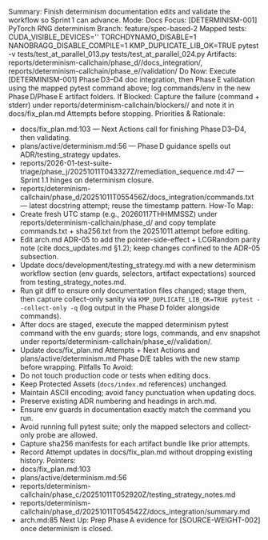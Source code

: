 Summary: Finish determinism documentation edits and validate the workflow so Sprint 1 can advance.
Mode: Docs
Focus: [DETERMINISM-001] PyTorch RNG determinism
Branch: feature/spec-based-2
Mapped tests: CUDA_VISIBLE_DEVICES='' TORCHDYNAMO_DISABLE=1 NANOBRAGG_DISABLE_COMPILE=1 KMP_DUPLICATE_LIB_OK=TRUE pytest -v tests/test_at_parallel_013.py tests/test_at_parallel_024.py
Artifacts: reports/determinism-callchain/phase_d/<STAMP>/docs_integration/, reports/determinism-callchain/phase_e/<STAMP>/validation/
Do Now: Execute [DETERMINISM-001] Phase D3–D4 doc integration, then Phase E validation using the mapped pytest command above; log commands/env in the new Phase D/Phase E artifact folders.
If Blocked: Capture the failure (command + stderr) under reports/determinism-callchain/blockers/<STAMP>/ and note it in docs/fix_plan.md Attempts before stopping.
Priorities & Rationale:
- docs/fix_plan.md:103 — Next Actions call for finishing Phase D3–D4, then validating.
- plans/active/determinism.md:56 — Phase D guidance spells out ADR/testing_strategy updates.
- reports/2026-01-test-suite-triage/phase_j/20251011T043327Z/remediation_sequence.md:47 — Sprint 1.1 hinges on determinism closure.
- reports/determinism-callchain/phase_d/20251011T055456Z/docs_integration/commands.txt — latest docstring attempt; reuse the timestamp pattern.
How-To Map:
- Create fresh UTC stamp (e.g., 20260117THHMMSSZ) under reports/determinism-callchain/phase_d/ and copy template commands.txt + sha256.txt from the 20251011 attempt before editing.
- Edit arch.md ADR-05 to add the pointer-side-effect + LCGRandom parity note (cite docs_updates.md §1.2); keep changes confined to the ADR-05 subsection.
- Update docs/development/testing_strategy.md with a new determinism workflow section (env guards, selectors, artifact expectations) sourced from testing_strategy_notes.md.
- Run git diff to ensure only documentation files changed; stage them, then capture collect-only sanity via `KMP_DUPLICATE_LIB_OK=TRUE pytest --collect-only -q` (log output in the Phase D folder alongside commands).
- After docs are staged, execute the mapped determinism pytest command with the env guards; store logs, commands, and env snapshot under reports/determinism-callchain/phase_e/<STAMP>/validation/.
- Update docs/fix_plan.md Attempts + Next Actions and plans/active/determinism.md Phase D/E tables with the new stamp before wrapping.
Pitfalls To Avoid:
- Do not touch production code or tests when editing docs.
- Keep Protected Assets (`docs/index.md` references) unchanged.
- Maintain ASCII encoding; avoid fancy punctuation when updating docs.
- Preserve existing ADR numbering and headings in arch.md.
- Ensure env guards in documentation exactly match the command you run.
- Avoid running full pytest suite; only the mapped selectors and collect-only probe are allowed.
- Capture sha256 manifests for each artifact bundle like prior attempts.
- Record Attempt updates in docs/fix_plan.md without dropping existing history.
Pointers:
- docs/fix_plan.md:103
- plans/active/determinism.md:56
- reports/determinism-callchain/phase_c/20251011T052920Z/testing_strategy_notes.md
- reports/determinism-callchain/phase_d/20251011T054542Z/docs_integration/summary.md
- arch.md:85
Next Up: Prep Phase A evidence for [SOURCE-WEIGHT-002] once determinism is closed.

